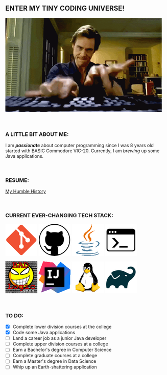 ## ENTER MY TINY CODING UNIVERSE!

![Ifinite Windows](niff/coding.gif)
<br>
<br>
<br>
### A LITTLE BIT ABOUT ME:
I am ***passionate*** about computer programming since I was 8 years old started with BASIC Commodore VIC-20.
Currently, I am *brewing* up some Java applications.
<br>
<br>
<br>
### RESUME:
[My Humble History](https://drive.google.com/file/d/1hXFhJfNRX8HzQCxfWTyJeOI22DLF9d3S/view?usp=sharing)
<br>
<br>
<br>
### CURRENT EVER-CHANGING TECH STACK:
[![git](niff/git1.png)](https://git-scm.com/) [![git](niff/github1.png)](https://github.com/) [![git](niff/java1.png)](https://www.java.com/en/) [![git](niff/cli1.png)](https://www.w3schools.com/whatis/whatis_cli.asp)

[![git](niff/libgdx1.jpg)](https://libgdx.com/) [![git](niff/idea1.png)](https://www.jetbrains.com/idea/) [![git](niff/linux1.png)](https://www.linux.org/) [![git](niff/Gradle1.png)](https://gradle.org/)
<br>
<br>
<br>
### TO DO:
- [x] Complete lower division courses at the college
- [x] Code some Java applications
- [ ] Land a career job as a junior Java developer
- [ ] Complete upper division courses at a college
- [ ] Earn a Bachelor's degree in Computer Science
- [ ] Complete graduate courses at a college
- [ ] Earn a Master's degree in Data Science
- [ ] Whip up an Earth-shattering application
